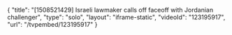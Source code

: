 {
    "title": "[1508521429] Israeli lawmaker calls off faceoff with Jordanian challenger",
    "type": "solo",
    "layout": "iframe-static",
    "videoId": "123195917",
    "url": "\/tvpembed\/123195917"
}